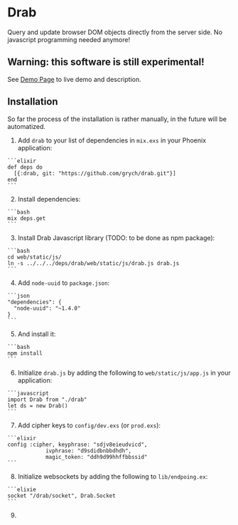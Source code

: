 # Drab

Query and update browser DOM objects directly from the server side. No javascript programming needed anymore!

## Warning: this software is still experimental!

See [Demo Page](https://tg.pl/drab) to live demo and description.

## Installation

  So far the process of the installation is rather manually, in the future will be automatized.

  1. Add `drab` to your list of dependencies in `mix.exs` in your Phoenix application:

    ```elixir
    def deps do
      [{:drab, git: "https://github.com/grych/drab.git"}]
    end
    ```

  2. Install dependencies:

    ```bash
    mix deps.get
    ```

  3. Install Drab Javascript library (TODO: to be done as npm package):

    ```bash
    cd web/static/js/
    ln -s ../../../deps/drab/web/static/js/drab.js drab.js
    ```

  4. Add `node-uuid` to `package.json`:

    ```json
    "dependencies": {
      "node-uuid": "~1.4.0"
    }
    ```

  5. And install it:

    ```bash
    npm install
    ```

  6. Initialize `drab.js` by adding the following to `web/static/js/app.js` in your application:

    ```javascript
    import Drab from "./drab"
    let ds = new Drab()
    ```

  7. Add cipher keys to `config/dev.exs` (or `prod.exs`):

    ```elixir
    config :cipher, keyphrase: "sdjv8eieudvicd",
                ivphrase: "d9sdidbnbbdhdh",
                magic_token: "ddh9d99hhffbbssid"
    ```

  8. Initialize websockets by adding the following to `lib/endpoing.ex`:

    ```elixie
    socket "/drab/socket", Drab.Socket
    ```

  9. 

